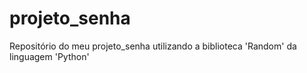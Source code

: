 # projeto_senha
Repositório do meu projeto_senha utilizando a biblioteca 'Random' da linguagem 'Python'
